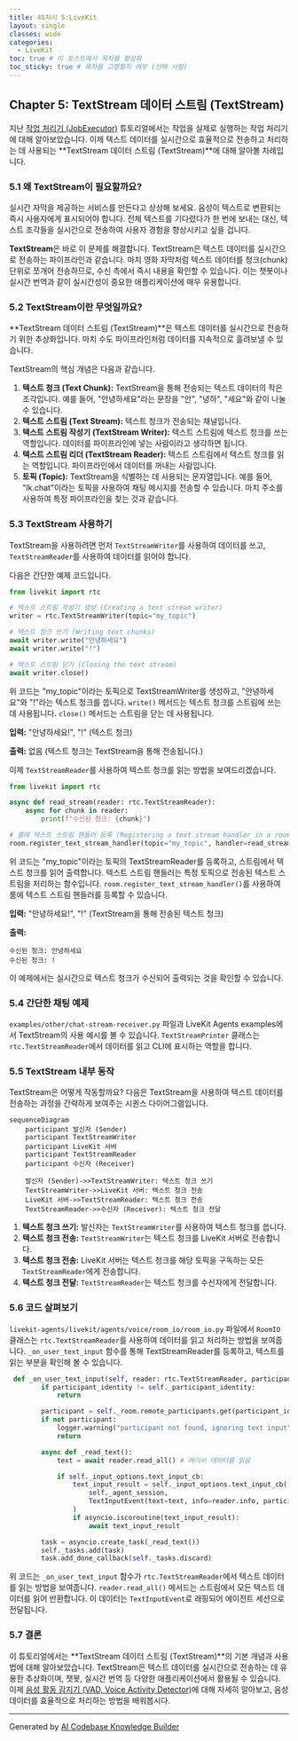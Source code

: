 ```yaml
---
title: 45차시 5:LiveKit
layout: single
classes: wide
categories:
  - LiveKit
toc: true # 이 포스트에서 목차를 활성화
toc_sticky: true # 목차를 고정할지 여부 (선택 사항)
---
```


## Chapter 5: TextStream 데이터 스트림 (TextStream)

지난 [작업 처리기 (JobExecutor)](/livekit/104-Livekit) 튜토리얼에서는 작업을 실제로 실행하는 작업 처리기에 대해 알아보았습니다. 이제 텍스트 데이터를 실시간으로 효율적으로 전송하고 처리하는 데 사용되는 **TextStream 데이터 스트림 (TextStream)**에 대해 알아볼 차례입니다.

### 5.1 왜 TextStream이 필요할까요?

실시간 자막을 제공하는 서비스를 만든다고 상상해 보세요. 음성이 텍스트로 변환되는 즉시 사용자에게 표시되어야 합니다. 전체 텍스트를 기다렸다가 한 번에 보내는 대신, 텍스트 조각들을 실시간으로 전송하여 사용자 경험을 향상시키고 싶을 겁니다.

**TextStream**은 바로 이 문제를 해결합니다. TextStream은 텍스트 데이터를 실시간으로 전송하는 파이프라인과 같습니다. 마치 영화 자막처럼 텍스트 데이터를 청크(chunk) 단위로 쪼개어 전송하므로, 수신 측에서 즉시 내용을 확인할 수 있습니다. 이는 챗봇이나 실시간 번역과 같이 실시간성이 중요한 애플리케이션에 매우 유용합니다.

### 5.2 TextStream이란 무엇일까요?

**TextStream 데이터 스트림 (TextStream)**은 텍스트 데이터를 실시간으로 전송하기 위한 추상화입니다. 마치 수도 파이프라인처럼 데이터를 지속적으로 흘려보낼 수 있습니다.

TextStream의 핵심 개념은 다음과 같습니다.

1.  **텍스트 청크 (Text Chunk):** TextStream을 통해 전송되는 텍스트 데이터의 작은 조각입니다. 예를 들어, "안녕하세요"라는 문장을 "안", "녕하", "세요"와 같이 나눌 수 있습니다.
2.  **텍스트 스트림 (Text Stream):** 텍스트 청크가 전송되는 채널입니다.
3.  **텍스트 스트림 작성기 (TextStream Writer):** 텍스트 스트림에 텍스트 청크를 쓰는 역할입니다. 데이터를 파이프라인에 넣는 사람이라고 생각하면 됩니다.
4.  **텍스트 스트림 리더 (TextStream Reader):** 텍스트 스트림에서 텍스트 청크를 읽는 역할입니다. 파이프라인에서 데이터를 꺼내는 사람입니다.
5.  **토픽 (Topic):** TextStream을 식별하는 데 사용되는 문자열입니다. 예를 들어, "lk.chat"이라는 토픽을 사용하여 채팅 메시지를 전송할 수 있습니다. 마치 주소를 사용하여 특정 파이프라인을 찾는 것과 같습니다.

### 5.3 TextStream 사용하기

TextStream을 사용하려면 먼저 `TextStreamWriter`를 사용하여 데이터를 쓰고, `TextStreamReader`를 사용하여 데이터를 읽어야 합니다.

다음은 간단한 예제 코드입니다.

```python
from livekit import rtc

# 텍스트 스트림 작성기 생성 (Creating a text stream writer)
writer = rtc.TextStreamWriter(topic="my_topic")

# 텍스트 청크 쓰기 (Writing text chunks)
await writer.write("안녕하세요")
await writer.write("!")

# 텍스트 스트림 닫기 (Closing the text stream)
await writer.close()
```

위 코드는 "my\_topic"이라는 토픽으로 TextStreamWriter를 생성하고, "안녕하세요"와 "!"라는 텍스트 청크를 씁니다. `write()` 메서드는 텍스트 청크를 스트림에 쓰는 데 사용됩니다. `close()` 메서드는 스트림을 닫는 데 사용됩니다.

**입력:** "안녕하세요!", "!" (텍스트 청크)

**출력:** 없음 (텍스트 청크는 TextStream을 통해 전송됩니다.)

이제 `TextStreamReader`를 사용하여 텍스트 청크를 읽는 방법을 보여드리겠습니다.

```python
from livekit import rtc

async def read_stream(reader: rtc.TextStreamReader):
    async for chunk in reader:
        print(f"수신된 청크: {chunk}")

# 룸에 텍스트 스트림 핸들러 등록 (Registering a text stream handler in a room)
room.register_text_stream_handler(topic="my_topic", handler=read_stream)
```

위 코드는 "my\_topic"이라는 토픽의 TextStreamReader를 등록하고, 스트림에서 텍스트 청크를 읽어 출력합니다. 텍스트 스트림 핸들러는 특정 토픽으로 전송된 텍스트 스트림을 처리하는 함수입니다. `room.register_text_stream_handler()`를 사용하여 룸에 텍스트 스트림 핸들러를 등록할 수 있습니다.

**입력:** "안녕하세요!", "!" (TextStream을 통해 전송된 텍스트 청크)

**출력:**
```
수신된 청크: 안녕하세요
수신된 청크: !
```

이 예제에서는 실시간으로 텍스트 청크가 수신되어 출력되는 것을 확인할 수 있습니다.

### 5.4 간단한 채팅 예제

`examples/other/chat-stream-receiver.py` 파일과 LiveKit Agents examples에서 TextStream의 사용 예시를 볼 수 있습니다.  `TextStreamPrinter` 클래스는 `rtc.TextStreamReader`에서 데이터를 읽고 CLI에 표시하는 역할을 합니다.

### 5.5 TextStream 내부 동작

TextStream은 어떻게 작동할까요? 다음은 TextStream을 사용하여 텍스트 데이터를 전송하는 과정을 간략하게 보여주는 시퀀스 다이어그램입니다.

```mermaid
sequenceDiagram
    participant 발신자 (Sender)
    participant TextStreamWriter
    participant LiveKit 서버
    participant TextStreamReader
    participant 수신자 (Receiver)

    발신자 (Sender)->>TextStreamWriter: 텍스트 청크 쓰기
    TextStreamWriter->>LiveKit 서버: 텍스트 청크 전송
    LiveKit 서버->>TextStreamReader: 텍스트 청크 전송
    TextStreamReader->>수신자 (Receiver): 텍스트 청크 전달
```

1.  **텍스트 청크 쓰기:** 발신자는 `TextStreamWriter`를 사용하여 텍스트 청크를 씁니다.
2.  **텍스트 청크 전송:** `TextStreamWriter`는 텍스트 청크를 LiveKit 서버로 전송합니다.
3.  **텍스트 청크 전송:** LiveKit 서버는 텍스트 청크를 해당 토픽을 구독하는 모든 `TextStreamReader`에게 전송합니다.
4.  **텍스트 청크 전달:** `TextStreamReader`는 텍스트 청크를 수신자에게 전달합니다.

### 5.6 코드 살펴보기

`livekit-agents/livekit/agents/voice/room_io/room_io.py` 파일에서 `RoomIO` 클래스는 `rtc.TextStreamReader`를 사용하여 데이터를 읽고 처리하는 방법을 보여줍니다.  `_on_user_text_input` 함수를 통해 TextStreamReader를 등록하고, 텍스트를 읽는 부분을 확인해 볼 수 있습니다.

```python
 def _on_user_text_input(self, reader: rtc.TextStreamReader, participant_identity: str) -> None:
        if participant_identity != self._participant_identity:
            return

        participant = self._room.remote_participants.get(participant_identity)
        if not participant:
            logger.warning("participant not found, ignoring text input")
            return

        async def _read_text():
            text = await reader.read_all() # 여기서 데이터를 읽음

            if self._input_options.text_input_cb:
                text_input_result = self._input_options.text_input_cb(
                    self._agent_session,
                    TextInputEvent(text=text, info=reader.info, participant=participant),
                )
                if asyncio.iscoroutine(text_input_result):
                    await text_input_result

        task = asyncio.create_task(_read_text())
        self._tasks.add(task)
        task.add_done_callback(self._tasks.discard)
```

위 코드는 `_on_user_text_input` 함수가 `rtc.TextStreamReader`에서 텍스트 데이터를 읽는 방법을 보여줍니다. `reader.read_all()` 메서드는 스트림에서 모든 텍스트 데이터를 읽어 반환합니다. 이 데이터는 `TextInputEvent`로 래핑되어 에이전트 세션으로 전달됩니다.

### 5.7 결론

이 튜토리얼에서는 **TextStream 데이터 스트림 (TextStream)**의 기본 개념과 사용법에 대해 알아보았습니다. TextStream은 텍스트 데이터를 실시간으로 전송하는 데 유용한 추상화이며, 챗봇, 실시간 번역 등 다양한 애플리케이션에서 활용될 수 있습니다. 이제 [음성 활동 감지기 (VAD, Voice Activity Detector)](/livekit/106-Livekit)에 대해 자세히 알아보고, 음성 데이터를 효율적으로 처리하는 방법을 배워봅시다.


---

Generated by [AI Codebase Knowledge Builder](https://github.com/The-Pocket/Tutorial-Codebase-Knowledge)